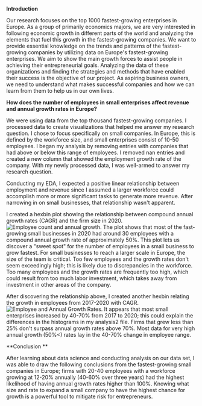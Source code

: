 **Introduction**

Our research focuses on the top 1000 fastest-growing enterprises in Europe. As a group of primarily economics majors, we are very interested in following economic growth in different parts of the world and analyzing the elements that fuel this growth in the fastest-growing companies. We want to provide essential knowledge on the trends and patterns of the fastest-growing companies by utilizing data on Europe's fastest-growing enterprises. We aim to show the main growth forces to assist people in achieving their entrepreneurial goals. Analyzing the data of these organizations and finding the strategies and methods that have enabled their success is the objective of our project. As aspiring business owners, we need to understand what makes successful companies and how we can learn from them to help us in our own lives.

**How does the number of employees in small enterprises affect revenue and annual growth rates in Europe?**

We were using data from the top thousand fastest-growing companies. I processed data to create visualizations that helped me answer my research question. I chose to focus specifically on small companies. In Europe, this is defined by the workforce size, and small enterprises consist of 10-50 employees. I began my analysis by removing entries with companies that had above or below this range of employees. I removed nan entries and created a new column that showed the employment growth rate of the company. With my newly processed data, I was well-armed to answer my research question.

Conducting my EDA, I expected a positive linear relationship between employment and revenue since I assumed a larger workforce could accomplish more or more significant tasks to generate more revenue. After narrowing in on small businesses, that relationship wasn't apparent.

I created a hexbin plot showing the relationship between compound annual growth rates (CAGR) and the firm size in 2020. ![Employee count and annual growth](./images/images/CAGR_vs._#employees.png). The plot shows that most of the fast-growing small businesses in 2020 had around 30 employees with a compound annual growth rate of approximately 50%. This plot lets us discover a "sweet spot" for the number of employees in a small business to grow fastest. For small businesses to reach a larger scale in Europe, the size of the team is critical. Too few employees and the growth rates don't seem exceedingly high; this is likely due to discrepancies in the workforce. Too many employees and the growth rates are frequently too high, which could result from too much labor investment, which takes away from investment in other areas of the company.

After discovering the relationship above, I created another hexbin relating the growth in employees from 2017-2020 with CAGR. ![Employee and Annual Growth Rates](./images/Growth_rates.png). It appears that most small enterprises increased by 40-70% from 2017 to 2020; this could explain the differences in the histograms in my analysis2 file. Firms that grew less than 25% don't surpass annual growth rates above 70%. Most data for very high annual growth (50%\<) rates lay in the 40-70% change in employee range.

**Conclusion **

After learning about data science and conducting analysis on our data set, I was able to draw the following conclusions from the fastest-growing small companies in Europe; firms with 20-40 employees with a workforce growing at 12-20% annually (40-60% over three years) had the highest likelihood of having annual growth rates higher than 100%. Knowing what size and rate to expand a small company to have the highest chance for growth is a powerful tool to mitigate risk for entrepreneurs.